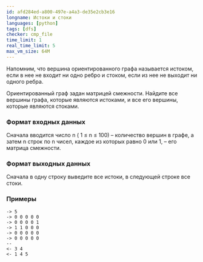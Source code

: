 ```yaml
---
id: afd284ed-a800-497e-a4a3-de35e2cb3e16
longname: Истоки и стоки
languages: [python]
tags: [dfs]
checker: cmp_file
time_limit: 1
real_time_limit: 5
max_vm_size: 64M
---
```


Напомним, что вершина ориентированного графа называется истоком, если в нее не входит ни одно ребро и стоком, если из нее не выходит ни одного ребра.

Ориентированный граф задан матрицей смежности. Найдите все вершины графа, которые являются истоками, и все его вершины, которые являются стоками.

### Формат входных данных

Cначала вводится число n ( 1 ≤ n ≤ 100) – количество вершин в графе, а затем n строк по n чисел, каждое из которых равно 0 или 1, – его матрица смежности.

### Формат выходных данных

Сначала в одну строку выведите все истоки, в следующей строке все стоки.

### Примеры

```
-> 5
-> 0 0 0 0 0
-> 0 0 0 0 1
-> 1 1 0 0 0
-> 0 0 0 0 0
-> 0 0 0 0 0
--
<- 3 4
<- 1 4 5
```

